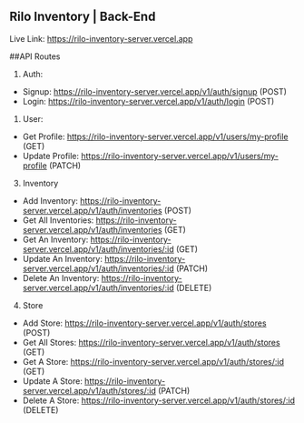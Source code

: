 ## Rilo Inventory | Back-End

Live Link: https://rilo-inventory-server.vercel.app

##API Routes

1. Auth:

- Signup: https://rilo-inventory-server.vercel.app/v1/auth/signup (POST)
- Login: https://rilo-inventory-server.vercel.app/v1/auth/login (POST)

1. User:

- Get Profile: https://rilo-inventory-server.vercel.app/v1/users/my-profile (GET)
- Update Profile: https://rilo-inventory-server.vercel.app/v1/users/my-profile (PATCH)

3. Inventory

- Add Inventory: https://rilo-inventory-server.vercel.app/v1/auth/inventories (POST)
- Get All Inventories: https://rilo-inventory-server.vercel.app/v1/auth/inventories (GET)
- Get An Inventory: https://rilo-inventory-server.vercel.app/v1/auth/inventories/:id (GET)
- Update An Inventory: https://rilo-inventory-server.vercel.app/v1/auth/inventories/:id (PATCH)
- Delete An Inventory: https://rilo-inventory-server.vercel.app/v1/auth/inventories/:id (DELETE)

4. Store

- Add Store: https://rilo-inventory-server.vercel.app/v1/auth/stores (POST)
- Get All Stores: https://rilo-inventory-server.vercel.app/v1/auth/stores (GET)
- Get A Store: https://rilo-inventory-server.vercel.app/v1/auth/stores/:id (GET)
- Update A Store: https://rilo-inventory-server.vercel.app/v1/auth/stores/:id (PATCH)
- Delete A Store: https://rilo-inventory-server.vercel.app/v1/auth/stores/:id (DELETE)
